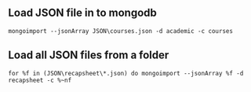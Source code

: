 
## Load JSON file in to mongodb
```
mongoimport --jsonArray JSON\courses.json -d academic -c courses
```

## Load all JSON files from a folder
```
for %f in (JSON\recapsheet\*.json) do mongoimport --jsonArray %f -d recapsheet -c %~nf
```


